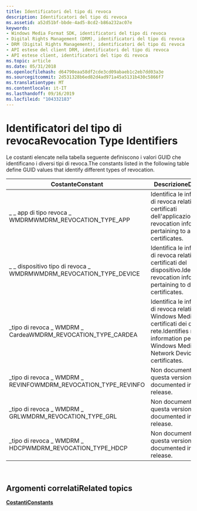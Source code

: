 ```yaml
---
title: Identificatori del tipo di revoca
description: Identificatori del tipo di revoca
ms.assetid: a52d51bf-bbde-4ad5-8cd2-b86a232ac07e
keywords:
- Windows Media Format SDK, identificatori del tipo di revoca
- Digital Rights Management (DRM), identificatori del tipo di revoca
- DRM (Digital Rights Management), identificatori del tipo di revoca
- API estese del client DRM, identificatori del tipo di revoca
- API estese client, identificatori del tipo di revoca
ms.topic: article
ms.date: 05/31/2018
ms.openlocfilehash: d64790eaa58df2cde3cd09abaeb1c2eb7dd03a3e
ms.sourcegitcommit: 2d531328b6ed82d4ad971a45a5131b430c5866f7
ms.translationtype: MT
ms.contentlocale: it-IT
ms.lasthandoff: 09/16/2019
ms.locfileid: "104332183"
---
```

# <a name="revocation-type-identifiers"></a><span data-ttu-id="fb19e-108">Identificatori del tipo di revoca</span><span class="sxs-lookup"><span data-stu-id="fb19e-108">Revocation Type Identifiers</span></span>

<span data-ttu-id="fb19e-109">Le costanti elencate nella tabella seguente definiscono i valori GUID che identificano i diversi tipi di revoca.</span><span class="sxs-lookup"><span data-stu-id="fb19e-109">The constants listed in the following table define GUID values that identify different types of revocation.</span></span>



| <span data-ttu-id="fb19e-110">Costante</span><span class="sxs-lookup"><span data-stu-id="fb19e-110">Constant</span></span>                         | <span data-ttu-id="fb19e-111">Descrizione</span><span class="sxs-lookup"><span data-stu-id="fb19e-111">Description</span></span>                                                                                         |
|----------------------------------|-----------------------------------------------------------------------------------------------------|
| <span data-ttu-id="fb19e-112">\_ \_ app di tipo revoca \_ WMDRM</span><span class="sxs-lookup"><span data-stu-id="fb19e-112">WMDRM\_REVOCATION\_TYPE\_APP</span></span>     | <span data-ttu-id="fb19e-113">Identifica le informazioni di revoca relative ai certificati dell'applicazione.</span><span class="sxs-lookup"><span data-stu-id="fb19e-113">Identifies revocation information pertaining to application certificates.</span></span>                           |
| <span data-ttu-id="fb19e-114">\_ \_ dispositivo tipo di revoca \_ WMDRM</span><span class="sxs-lookup"><span data-stu-id="fb19e-114">WMDRM\_REVOCATION\_TYPE\_DEVICE</span></span>  | <span data-ttu-id="fb19e-115">Identifica le informazioni di revoca relative ai certificati del dispositivo.</span><span class="sxs-lookup"><span data-stu-id="fb19e-115">Identifies revocation information pertaining to device certificates.</span></span>                                |
| <span data-ttu-id="fb19e-116">\_tipo di revoca \_ WMDRM \_ Cardea</span><span class="sxs-lookup"><span data-stu-id="fb19e-116">WMDRM\_REVOCATION\_TYPE\_CARDEA</span></span>  | <span data-ttu-id="fb19e-117">Identifica le informazioni di revoca relative a DRM di Windows Media per i certificati dei dispositivi di rete.</span><span class="sxs-lookup"><span data-stu-id="fb19e-117">Identifies revocation information pertaining to Windows Media DRM for Network Devices certificates.</span></span> |
| <span data-ttu-id="fb19e-118">\_tipo di revoca \_ WMDRM \_ REVINFO</span><span class="sxs-lookup"><span data-stu-id="fb19e-118">WMDRM\_REVOCATION\_TYPE\_REVINFO</span></span> | <span data-ttu-id="fb19e-119">Non documentato in questa versione.</span><span class="sxs-lookup"><span data-stu-id="fb19e-119">Not documented in this release.</span></span>                                                                     |
| <span data-ttu-id="fb19e-120">\_tipo di revoca \_ WMDRM \_ GRL</span><span class="sxs-lookup"><span data-stu-id="fb19e-120">WMDRM\_REVOCATION\_TYPE\_GRL</span></span>     | <span data-ttu-id="fb19e-121">Non documentato in questa versione.</span><span class="sxs-lookup"><span data-stu-id="fb19e-121">Not documented in this release.</span></span>                                                                     |
| <span data-ttu-id="fb19e-122">\_tipo di revoca \_ WMDRM \_ HDCP</span><span class="sxs-lookup"><span data-stu-id="fb19e-122">WMDRM\_REVOCATION\_TYPE\_HDCP</span></span>    | <span data-ttu-id="fb19e-123">Non documentato in questa versione.</span><span class="sxs-lookup"><span data-stu-id="fb19e-123">Not documented in this release.</span></span>                                                                     |



 

## <a name="related-topics"></a><span data-ttu-id="fb19e-124">Argomenti correlati</span><span class="sxs-lookup"><span data-stu-id="fb19e-124">Related topics</span></span>

<dl> <dt>

[<span data-ttu-id="fb19e-125">**Costanti**</span><span class="sxs-lookup"><span data-stu-id="fb19e-125">**Constants**</span></span>](constants.md)
</dt> </dl>

 

 




